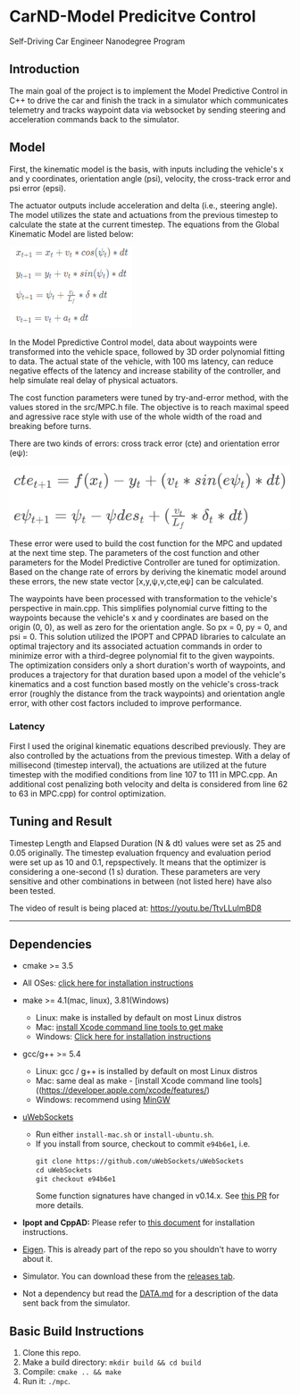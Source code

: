 # CarND-Model Predicitve Control
Self-Driving Car Engineer Nanodegree Program

## Introduction

The main goal of the project is to implement the Model Predictive Control in C++ to drive the car and finish the track in a simulator which communicates telemetry and tracks waypoint data via websocket by sending steering and acceleration commands back to the simulator. 

## Model

First, the kinematic model is the basis, with inputs including the vehicle's x and y coordinates, orientation angle (psi), velocity, the cross-track error and psi error (epsi). 

The actuator outputs include acceleration and delta (i.e., steering angle). The model utilizes the state and actuations from the previous timestep to calculate the state at the current timestep. The equations from the Global Kinematic Model are listed below:

![Equations](equations.png)

In the Model Ppredictive Control model, data about waypoints were transformed into the vehicle space, followed by 3D order polynomial fitting to data. The actual state of the vehicle, with 100 ms latency, can reduce negative effects of the latency and increase stability of the controller, and help simulate real delay of physical actuators. 

The cost function parameters were tuned by try-and-error method, with the values stored in the src/MPC.h file. The objective is to reach maximal speed and agressive race style with use of the whole width of the road and breaking before turns.

There are two kinds of errors: cross track error (cte) and orientation error (eψ):

![Equations 2](equations2.png)

These error were used to build the cost function for the MPC and updated at the next time step. The parameters of the cost function and other parameters for the Model Predictive Controller are tuned for optimization. Based on the change rate of errors by deriving the kinematic model around these errors, the new state vector [x,y,ψ,v,cte,eψ] can be calculated.

The waypoints have been processed with transformation to the vehicle's perspective in main.cpp. This simplifies polynomial curve fitting to the waypoints because the vehicle's x and y coordinates are based on the origin (0, 0), as well as zero for the orientation angle. So px = 0, py = 0, and psi = 0. This solution utilized the IPOPT and CPPAD libraries to calculate an optimal trajectory and its associated actuation commands in order to minimize error with a third-degree polynomial fit to the given waypoints. The optimization considers only a short duration's worth of waypoints, and produces a trajectory for that duration based upon a model of the vehicle's kinematics and a cost function based mostly on the vehicle's cross-track error (roughly the distance from the track waypoints) and orientation angle error, with other cost factors included to improve performance.

### Latency
First I used the original kinematic equations described previously. They are also controlled by the actuations from the previous timestep. With a delay of millisecond (timestep interval), the actuations are utilized at the future timestep with the modified conditions from line 107 to 111 in MPC.cpp. An additional cost penalizing both velocity and delta is considered from line 62 to 63 in MPC.cpp) for control optimization.


## Tuning and Result

Timestep Length and Elapsed Duration (N & dt) values were set as 25 and 0.05 originally. The timestep evaluation frquency and evaluation period were set up as 10 and 0.1, repspectively. It means that the optimizer is considering a one-second (1 s) duration. These parameters are very sensitive and other combinations in between (not listed here) have also been tested. 

The video of result is being placed at:
https://youtu.be/TtvLLuImBD8

---

## Dependencies

* cmake >= 3.5
 * All OSes: [click here for installation instructions](https://cmake.org/install/)
* make >= 4.1(mac, linux), 3.81(Windows)
  * Linux: make is installed by default on most Linux distros
  * Mac: [install Xcode command line tools to get make](https://developer.apple.com/xcode/features/)
  * Windows: [Click here for installation instructions](http://gnuwin32.sourceforge.net/packages/make.htm)
* gcc/g++ >= 5.4
  * Linux: gcc / g++ is installed by default on most Linux distros
  * Mac: same deal as make - [install Xcode command line tools]((https://developer.apple.com/xcode/features/)
  * Windows: recommend using [MinGW](http://www.mingw.org/)
* [uWebSockets](https://github.com/uWebSockets/uWebSockets)
  * Run either `install-mac.sh` or `install-ubuntu.sh`.
  * If you install from source, checkout to commit `e94b6e1`, i.e.
    ```
    git clone https://github.com/uWebSockets/uWebSockets
    cd uWebSockets
    git checkout e94b6e1
    ```
    Some function signatures have changed in v0.14.x. See [this PR](https://github.com/udacity/CarND-MPC-Project/pull/3) for more details.

* **Ipopt and CppAD:** Please refer to [this document](https://github.com/udacity/CarND-MPC-Project/blob/master/install_Ipopt_CppAD.md) for installation instructions.
* [Eigen](http://eigen.tuxfamily.org/index.php?title=Main_Page). This is already part of the repo so you shouldn't have to worry about it.
* Simulator. You can download these from the [releases tab](https://github.com/udacity/self-driving-car-sim/releases).
* Not a dependency but read the [DATA.md](./DATA.md) for a description of the data sent back from the simulator.


## Basic Build Instructions

1. Clone this repo.
2. Make a build directory: `mkdir build && cd build`
3. Compile: `cmake .. && make`
4. Run it: `./mpc`.
